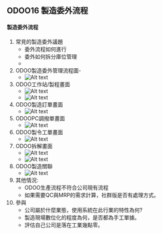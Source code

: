 ## ODOO16 製造委外流程
#### 製造委外流程
1. 常見的製造委外議題
   + 委外流程如何進行
   + 委外如何拆分庫位管理
   + 
2. ODOO製造委外管理流程圖-
   + ![Alt text](https://github.com/ksharry/odoo-repository/blob/main/pic/A4121.png?raw=true)
3. ODOO工作站/製程畫面
   + ![Alt text](https://github.com/ksharry/odoo-repository/blob/main/pic/A4125.png?raw=true)
   + ![Alt text](https://github.com/ksharry/odoo-repository/blob/main/pic/A4126.png?raw=true)
4. ODOO製造訂單畫面
   + ![Alt text](https://github.com/ksharry/odoo-repository/blob/main/pic/A4122.png?raw=true)
5. ODOOPC調撥單畫面
   + ![Alt text](https://github.com/ksharry/odoo-repository/blob/main/pic/A4123.png?raw=true)
6. ODOO製令工單畫面
   + ![Alt text](https://github.com/ksharry/odoo-repository/blob/main/pic/A4124.png?raw=true)
6. ODOO拆解畫面
   + ![Alt text](https://github.com/ksharry/odoo-repository/blob/main/pic/A4128.png?raw=true)
   + ![Alt text](https://github.com/ksharry/odoo-repository/blob/main/pic/A4127.png?raw=true)
8. ODOO製造關聯
   + ![Alt text](https://github.com/ksharry/odoo-repository/blob/main/pic/A4129.png?raw=true)
9. 其他情況:
   + ODOO生產流程不符合公司現有流程
   + 如果需要QC與MRP的需求計算，社群版是否有處理方式。
10. 參與
    + 公司屬於什麼業態，使用系統在此行業的特性為何?
    + 製造現場數位化的程度為何，是否都為手工單據。
    + 評估自己公司是落在工業幾點零。
